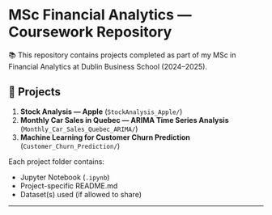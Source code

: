 # MSc Financial Analytics — Coursework Repository

📚 This repository contains projects completed as part of my MSc in Financial Analytics at Dublin Business School (2024–2025).

## 📂 Projects
1. **Stock Analysis — Apple** (`StockAnalysis_Apple/`)
2. **Monthly Car Sales in Quebec — ARIMA Time Series Analysis** (`Monthly_Car_Sales_Quebec_ARIMA/`)
3. **Machine Learning for Customer Churn Prediction** (`Customer_Churn_Prediction/`)

Each project folder contains:
- Jupyter Notebook (`.ipynb`)
- Project-specific README.md
- Dataset(s) used (if allowed to share)

---

